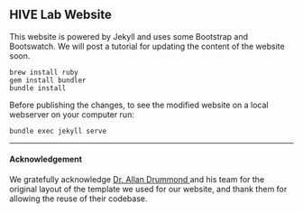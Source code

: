 ## HIVE Lab Website

This website is powered by Jekyll and uses some Bootstrap and Bootswatch. We will post a tutorial for updating the content of the website soon.

```
brew install ruby
gem install bundler
bundle install
```

Before publishing the changes, to see the modified website on a local webserver on your computer  run:

``` 
bundle exec jekyll serve
```
---------------------------------



#### Acknowledgement

We gratefully acknowledge <a href='http://www.allanlab.org/aboutwebsite.html'>Dr. Allan Drummond </a> and his team for the original layout of the template we used for our website, and thank them for allowing the reuse of their codebase.
 
